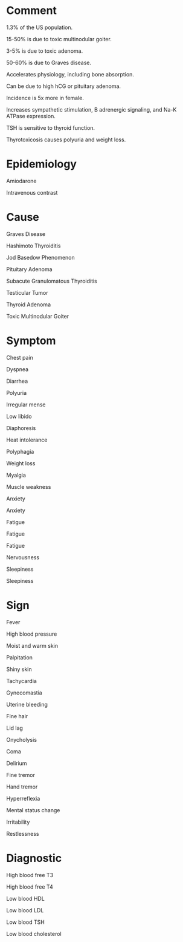 # Comment

1.3% of the US population.

15-50% is due to toxic multinodular goiter.

3-5% is due to toxic adenoma.

50-60% is due to Graves disease.

Accelerates physiology, including bone absorption.

Can be due to high hCG or pituitary adenoma.

Incidence is 5x more in female.

Increases sympathetic stimulation, B adrenergic signaling, and Na-K ATPase expression.

TSH is sensitive to thyroid function.

Thyrotoxicosis causes polyuria and weight loss.

# Epidemiology

Amiodarone

Intravenous contrast

# Cause

Graves Disease

Hashimoto Thyroiditis

Jod Basedow Phenomenon

Pituitary Adenoma

Subacute Granulomatous Thyroiditis

Testicular Tumor

Thyroid Adenoma

Toxic Multinodular Goiter

# Symptom

Chest pain

Dyspnea

Diarrhea

Polyuria

Irregular mense

Low libido

Diaphoresis

Heat intolerance

Polyphagia

Weight loss

Myalgia

Muscle weakness

Anxiety

Anxiety

Fatigue

Fatigue

Fatigue

Nervousness

Sleepiness

Sleepiness

# Sign

Fever

High blood pressure

Moist and warm skin

Palpitation

Shiny skin

Tachycardia

Gynecomastia

Uterine bleeding

Fine hair

Lid lag

Onycholysis

Coma

Delirium

Fine tremor

Hand tremor

Hyperreflexia

Mental status change

Irritability

Restlessness

# Diagnostic

High blood free T3

High blood free T4

Low blood HDL

Low blood LDL

Low blood TSH

Low blood cholesterol
